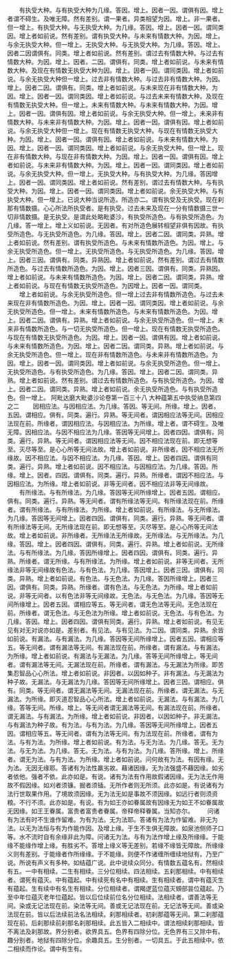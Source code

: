 <!-- { "loadSidebar": true } -->
　　有执受大种。与有执受大种为几缘。答因。增上。因者一因。谓俱有因。增上者谓不碍生。及唯无障。然有差别。谓一果者。异类相望为因。增上。非一果者。但一增上。有执受大种。与无执受大种。为几缘。答因。增上。因者一因。谓同类因。增上者如前说。然有差别。谓有执受大种。与未来有情数大种。为因。增上。与余无执受大种。但一增上。无执受大种。与无执受大种。为几缘。答因。增上。因者二因谓俱有。同类。增上者如前说。然有差别。谓过去有情数大种。与过去有情数大种。为因。增上。因者。二因。谓俱有。同类。增上者如前说。与未来有情数大种。及现在有情数无执受大种为因。增上。因者一因。谓同类因。增上者如前说。与余无执受大种但一增上。过去非有情数大种。与过去非有情数大种。为因。增上。因者二因。谓俱有。同类。增上者如前说。与未来现在非有情数大种。为因。增上。因者一因。谓同类因。增上者如前说。与过去未来有情数大种。及现在有情数无执受大种。但一增上。未来有情数大种。与未来有情数大种。为因。增上。因者一因。谓俱有因。增上者如前说。与余无执受大种。但一增上。未来非有情数大种。与未来非有情数大种。为因。增上。因者一因。谓俱有因。增上者如前说。与余无执受大种但一增上。现在有情数无执受大种。与现在有情数无执受大种。为因。增上。因者一因。谓俱有因。增上者如前说。与未来有情数大种。为因。增上。因者一因。谓同类因。增上者如前说。与余无执受大种。但一增上。现在非有情数大种。与现在非有情数大种。为因。增上。因者一因。谓俱有因。增上者如前说。与未来非有情数大种。为因。增上。因者一因。谓同类因。增上者如前说。与余无执受大种。但一增上。无执受大种。与有执受大种。为几缘。答因增上。因者一因。谓同类因。增上者如前说。然有差别。谓过去有情数大种。与有执受大种。为因。增上。因者一因。谓同类因。增上者如前说。余无执受大种。与有执受大种。但一增上。已说大种当说所造。所造亦二。谓有执受及无执受。现在刹那有情数摄。心心所法所执受者。是有执受。过去未来及现在一分有情数摄三世一切非情数摄。是无执受。是谓此处略毗婆沙。有执受所造色。与有执受所造色。为几缘。答一增上。增上义如前说。无因者。有对所造色展转相望非俱有因故。有执受所造色。与无执受所造色。为几缘。答因。增上。因者二因。谓同类。异熟。增上者如前说。然有差别。谓有执受所造色。与未来有情数所造色。为因。增上。与余无执受所造色。但一增上。无执受所造色。与无执受所造色。为几缘。答因。增上。因者三因。谓俱有。同类。异熟因。增上者如前说。然有差别。谓过去有情数所造色。与过去有情数所造色。为因。增上。因者三因。谓俱有。同类。异熟因。增上者如前说。与未来有情数所造色。为因。增上。因者二因。谓同类。异熟。增上者如前说。与现在有情数无执受所造色。为因增上。因者一因。谓同类。
　　增上者如前说。与余无执受所造色。但一增上过去非有情数所造色。与过去未来现在非有情数所造色。为因。增上。因者一因。谓同类因。增上者如前说。与余无执受所造色。但一增上。未来有情数所造色。与未来有情数所造色。为因。增上。因者二因。谓俱有。异熟。增上者如前说。与余无执受所造色。但一增上。未来非有情数所造色。与一切无执受所造色。但一增上。现在有情数无执受所造色。与现在有情数无执受所造色。为因。增上。因者一因。谓俱有因。增上者如前说。与未来有情数所造色。为因。增上。因者二因。谓同类。异熟。增上者如前说。与余无执受所造色。但一增上。现在非有情数所造色。与未来非有情数所造色。为因。增上。因者一因。谓同类因。增上者如前说。与余无执受所造色。但一增上。无执受所造色。与有执受所造色。为几缘。答因。增上。因者二因。谓同类。异熟。增上者如前说。然有差别。谓过去有情数所造色。与有执受所造色。为因。增上。因者二因。谓同类。异熟。增上者如前说。余无执受所造色。与有执受所造色。但一增上。
阿毗达磨大毗婆沙论卷第一百三十八
大种蕴第五中执受纳息第四之二
　　因相应法。与因相应法。为几缘。答因。等无间。所缘。增上。因者。五因。谓相应。俱有。同类。遍行。异熟。等无间者。谓因相应法等无间。因相应法现在前。所缘者。谓因相应法。与因相应法。为所缘。增上者。谓不碍生。及唯无障。因相应法。与因不相应法为几缘。答因等无间增上。因者四因。谓俱有。同类。遍行。异熟。等无间者。谓因相应法等无间。因不相应法现在前。即无想等至。灭尽等至。是心心所等无间法故。增上者如前说。非所缘者。因不相应法无所缘故。因不相应法。与因不相应法。为几缘。答因。增上。因者四因。谓俱有同类。遍行。异熟。增上者如前说。因不相应法。与因相应法。为几缘。答因。所缘。增上。因者。四因。谓俱有。同类。遍行。异熟。所缘者。谓因不相应法。与因相应法。为所缘。增上者如前说。非等无间者。因不相应法非等无间缘故。
　　有所缘法。与有所缘法。为几缘。答因等无间所缘增上。因者五因。谓相应。俱有。同类。遍行。异熟。等无间者。谓有所缘法等无间。有所缘法现在前。所缘者。谓有所缘法。与有所缘法。为所缘。增上者如前说。有所缘法。与无所缘法。为几缘。答因等无间增上。因者四因。谓俱有。同类。遍行。异熟。等无间者。谓有所缘法等无间。无所缘法现在前。即无想等至。灭尽等至。是心心所等无间法故。增上者如前说。非所缘者。无所缘法无所缘故。无所缘法。与无所缘法。为几缘。答因。增上。因者四因。谓俱有。同类。遍行。异熟。增上者如前说。无所缘法。与有所缘法。为几缘。答因所缘增上。因者四因。谓俱有。同类。遍行。异熟。所缘者。谓无所缘。与有所缘法。为所缘。增上者如前说。非等无间者。无所缘法非等无间缘故有色法。与有色法。为几缘。答因增上。因者三因。谓俱有。同类。异熟。增上者如前说。有色法。与无色法。为几缘。答因所缘增上。因者三因。谓俱有。同类。异熟。所缘者。谓有色法。与无色法。为所缘。增上者如前说。非等无间者。以有色法非等无间缘故。无色法。与无色法。为几缘。答因等无间所缘增上。因者五因。谓相应等五。等无间者。谓无色法等无间。无色法现在前。所缘者。谓无色法。与无色法为所缘。增上者如前说。无色法。与有色法。为几缘。答因。增上。因者四因。谓俱有同类。遍行。异熟。增上者如前说。有见无见有对无对说亦如是。差别者。有见法。与有见法。为二因。谓同类。异熟。余皆如前说。有漏法。与有漏法。为几缘。答因等无间所缘增上。因者五因。谓相应等五。等无间者。谓有漏法等无间。有漏法现在前。所缘者。谓有漏法。与有漏法。为所缘。增上者如前说。有漏法与无漏法。为几缘。答等无间所缘增上。等无间者。谓有漏法等无间。无漏法现在前。所缘者。谓有漏法。与无漏法为所缘。即苦集忍智品心心所法。增上者如前说。非因者。以因如种子。非有漏法。与无漏法为种子故。无漏法。与无漏法为几缘。答因等无间所缘增上。因者三因。谓相应。俱有。同类。等无间者。谓无漏法等无间。无漏法现在前。所缘者。谓无漏法。与无漏法。为所缘。即灭道忍智品心心所法。增上者如前说。无漏法。与有漏法。为几缘。答等无间。所缘。增上。等无间者谓无漏法等无间。有漏法现在前。所缘者。谓无漏法。与有漏法。为所缘。增上者如前说。非因者。以因如种子。非无漏法。与有漏法为种子故。有为法。与有为法。为几缘。答因等无间所缘增上。因者五因。谓相应等五。等无间者。谓有为法等无间。有为法现在前。所缘者。谓有为法。与有为法。为所缘。增上者如前说。有为法。与无为法。为几缘。答无。无为法。与无为法。为几缘。答无。无为法。与有为法。为几缘。答所缘。增上。所缘者。谓无为法。与有为法。为所缘。增上者如前说。问何故有为法。有因有缘。无为法。无因无缘耶。答诸有为法性羸劣故。藉诸因缘。无为法强盛不藉因缘。如劣者依他。强者不依。此亦如是。有说。诸有为法有作用故假诸因缘。无为法无作用故不假因缘。如刈者须镰。掘者须锸。无所作者则无所须。此亦如是。有说诸有为法行世取果作用。了境故须因缘。无为法无如是事故不须因缘。如远行者则须资粮。不行不须。此亦如是。有说。有为如王亦如眷属故有因缘无为如王不如眷属故无因缘。如王王眷属。富贵者富贵者眷属。帝释帝释眷属。当知亦尔。
　　问诸有为法有时不生谁作留难。为有为法。无为法耶。答诸有为法为作留难。非无为法。以无为法恒与有为作能作因。及增上缘。于生不生俱无障故。如泉池侧师子口等。水不流时自有余缘非此为障。问诸无为法。与有为法作增上缘及所缘缘。于能缘不能缘作增上缘。有胜劣不。答增上缘义等无差别。若缘不缘皆无障故。所缘缘义则有差别。于能缘者作所缘缘。于不能缘。则便不作诸缠所缠续地狱有。乃至广说。所说有声义有多种。如结蕴广说。此中说续众同分。有情数五蕴名有。然相续有五。一中有相续。二生有相续。三分位相续。四法相续。五刹那相续。中有相续者。谓死有蕴灭。中有蕴起。中有续死有名中有相续。生有相续者。谓中有蕴灭生有蕴起。生有续中有名生有相续。分位相续者。谓羯逻蓝位蕴灭頞部昙位蕴起。乃至中年位蕴灭老年位蕴起。皆以后位续前位名分位相续。法相续者。谓善法等无间。染或无记法现在前。染法等无间。善或无记法现在前。无记法等无间。善或染法现在前。皆以后法续前法名法相续。刹那相续者。初刹那蕴等无间。第二刹那蕴现在前。后刹那续前刹那名刹那相续。此五皆入二相续中。谓法相续刹那相续。皆不离法及刹那故。界分别者。欲界具五。色界有四除分位。无色界有三又除中有。趣分别者。地狱有四除分位。余趣具五。生分别者。一切具五。于此五相续中。依二相续而作论。谓中有生有。
